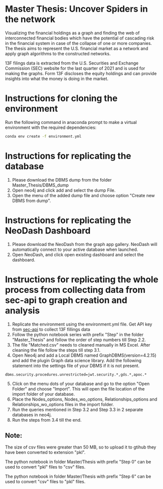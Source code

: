 # Master Thesis: Uncover Spiders in the network

Visualizing the financial holdings as a graph and finding the web of interconnected financial bodies which have the potential of cascading risk in the financial system in case of the collapse of one or more companies. The thesis aims to represent the U.S. financial market as a network and apply graph algorithms to the constructed networks.

13F filings data is extracted from the U.S. Securities and Exchange Commission (SEC) website for the last quarter of 2021 and is used for making the graphs. Form 13F discloses the equity holdings and can provide insights into what the money is doing in the market.


# Instructions for cloning the environment
Run the following command in anaconda prompt to make a virtual environment with the required dependencies:

```sh
conda env create -f environment.yml
```


# Instructions for replicating the database

1. Please download the DBMS dump from the folder Master_Thesis/DBMS_dump
2. Open neo4j and click add and select the dump File. 
3. Open the menu of the added dump file and choose option "Create new DBMS from dump".


# Instructions for replicating the NeoDash Dashboard

1. Please download the NeoDash from the graph app gallery. NeoDash will automatically connect to your active database when launched. 
2. Open NeoDash, and click open existing dashboard and select the dashboard. 


# Instructions for replicating the whole process from collecting data from sec-api to graph creation and analysis

1. Replicate the environment using the environment.yml file. Get API key from [sec-api](https://sec-api.io/) to collect 13F fillings data 
2. Follow the python notebook series with prefix "Step" in the folder "Master_Thesis" and follow the order of step numbers till Step 2.2. 
3. The file "Matched.csv" needs to cleaned manually in MS Excel. After cleaning the file follow the steps till step 3.1.
4. Open Neo4j and add a Local DBMS named GraphDBMS(version=4.2.15) and add the plugin Graph data science library. Add the following statement into the settings file of your DBMS if it is not present.
```sh 
dbms.security.procedures.unrestricted=jwt.security.*,gds.*,apoc.* 
```

5. Click on the menu dots of your database and go to the option "Open Folder" and choose "Import". This will open the file location of the import folder of your database.
6. Place the Nodes_options, Nodes_wo_options, Relationships_options and Relationships_wo_options files in the import folder.
7. Run the queries mentioned in Step 3.2 and Step 3.3 in 2 separate databases in neo4j.  
8. Run the steps from 3.4 till the end. 

## Note:
The size of csv files were greater than 50 MB, so to upload it to gtihub they have been converted to extension "pkl".

The python notebook in folder Master/Thesis with prefix "Step 0" can be used to convert "pkl" files to "csv" files.

The python notebook in folder Master/Thesis with prefix "Step 6" can be used to convert "csv" files to "pkl" files.
